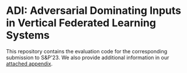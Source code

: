 # ADI: Adversarial Dominating Inputs in Vertical Federated Learning Systems

This repository contains the evaluation code for the corresponding submission to S&P'23.
We also provide additional information in our [attached appendix](./appendix.pdf).
